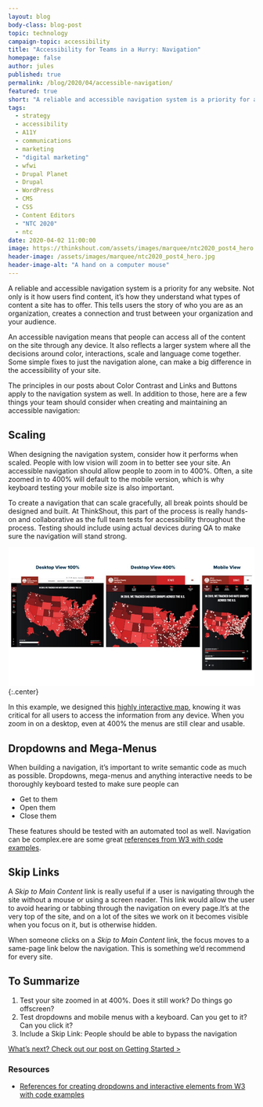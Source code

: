 ```yaml
---
layout: blog
body-class: blog-post
topic: technology
campaign-topic: accessibility
title: "Accessibility for Teams in a Hurry: Navigation"
homepage: false
author: jules
published: true
permalink: /blog/2020/04/accessible-navigation/
featured: true
short: "A reliable and accessible navigation system is a priority for any website."
tags:
  - strategy
  - accessibility
  - A11Y
  - communications
  - marketing
  - "digital marketing"
  - wfwi
  - Drupal Planet
  - Drupal
  - WordPress
  - CMS
  - CSS
  - Content Editors
  - "NTC 2020"
  - ntc
date: 2020-04-02 11:00:00
image: https://thinkshout.com/assets/images/marquee/ntc2020_post4_hero.jpg
header-image: /assets/images/marquee/ntc2020_post4_hero.jpg
header-image-alt: "A hand on a computer mouse"
---
```

A reliable and accessible navigation system is a priority for any website. Not only is it how users find content, it’s how they understand what types of content a site has to offer. This tells users the story of who you are as an organization, creates a connection and trust between your organization and your audience.

An accessible navigation means that people can access all of the content on the site through any device. It also reflects a larger system where all the decisions around color, interactions, scale and language come together. Some simple fixes to just the navigation alone, can make a big difference in the accessibility of your site.

The principles in our posts about Color Contrast and Links and Buttons apply to the navigation system as well. In addition to those, here are a few things your team should consider when creating and maintaining an accessible navigation:

## Scaling

When designing the navigation system, consider how it performs when scaled. People with low vision will zoom in to better see your site. An accessible navigation should allow people to zoom in to 400%. Often, a site zoomed in to 400% will default to the mobile version, which is why keyboard testing your mobile size is also important.

To create a navigation that can scale gracefully, all break points should be designed and built. At ThinkShout, this part of the process is really hands-on and collaborative as the full team tests for accessibility throughout the process. Testing should include using actual devices during QA to make sure the navigation will stand strong.

![Three screenshots of a map, showing a default desktop view, a 400% zoomed in view, and a mobile device view.](/assets/images/blog/ntc4-image1.jpg)
{:.center}

In this example, we designed this [highly interactive map](https://thinkshout.com/work/splc/), knowing it was critical for all users to access the information from any device. When you zoom in on a desktop, even at 400% the menus are still clear and usable.

## Dropdowns and Mega-Menus

When building a navigation, it’s important to write semantic code as much as possible. Dropdowns, mega-menus and anything interactive needs to be thoroughly keyboard tested to make sure people can  
- Get to them
- Open them
- Close them

These features should be tested with an automated tool as well. Navigation can be complex.ere are some great [references from W3 with code examples](https://www.w3.org/WAI/tutorials/menus/flyout/).

## Skip Links

A _Skip to Main Content_ link is really useful if a user is navigating through the site without a mouse or using a screen reader. This link would allow the user to avoid hearing or tabbing through the navigation on every page.It’s at the very top of the site, and on a lot of the sites we work on it becomes visible when you focus on it, but is otherwise hidden.

When someone clicks on a _Skip to Main Content_ link, the focus moves to a same-page link below the navigation. This is something we’d recommend for every site.

## To Summarize
1. Test your site zoomed in at 400%. Does it still work? Do things go offscreen?
2. Test dropdowns and mobile menus with a keyboard. Can you get to it? Can you click it?
3. Include a Skip Link: People should be able to bypass the navigation

[What’s next? Check out our post on Getting Started >](/blog/2020/04/getting-started-accessibility/)

### Resources
- [References for creating dropdowns and interactive elements from W3 with code examples](https://www.w3.org/WAI/tutorials/menus/flyout/)


